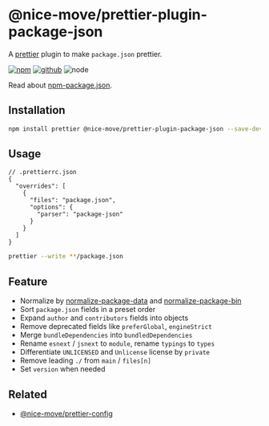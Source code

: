 # @nice-move/prettier-plugin-package-json

A [prettier] plugin to make `package.json` prettier.

[![npm][npm-badge]][npm-url]
[![github][github-badge]][github-url]
![node][node-badge]

[prettier]: https://prettier.io/
[npm-url]: https://www.npmjs.com/package/@nice-move/prettier-plugin-package-json
[npm-badge]: https://img.shields.io/npm/v/@nice-move/prettier-plugin-package-json.svg?style=flat-square&logo=npm
[github-url]: https://github.com/airkro/nice-move/tree/master/packages/prettier-plugin-package-json
[github-badge]: https://img.shields.io/npm/l/@nice-move/prettier-plugin-package-json.svg?style=flat-square&colorB=blue&logo=github
[node-badge]: https://img.shields.io/node/v/@nice-move/prettier-plugin-package-json.svg?style=flat-square&colorB=green&logo=node.js

Read about [npm-package.json](https://docs.npmjs.com/cli/v7/configuring-npm/package-json).

## Installation

```bash
npm install prettier @nice-move/prettier-plugin-package-json --save-dev
```

## Usage

```jsonc
// .prettierrc.json
{
  "overrides": [
    {
      "files": "package.json",
      "options": {
        "parser": "package-json"
      }
    }
  ]
}
```

```bash
prettier --write **/package.json
```

## Feature

[normalize-package-data]: https://github.com/npm/normalize-package-data
[normalize-package-bin]: https://github.com/npm/npm-normalize-package-bin

- Normalize by [normalize-package-data] and [normalize-package-bin]
- Sort `package.json` fields in a preset order
- Expand `author` and `contributors` fields into objects
- Remove deprecated fields like `preferGlobal`, `engineStrict`
- Merge `bundleDependencies` into `bundledDependencies`
- Rename `esnext` / `jsnext` to `module`, rename `typings` to `types`
- Differentiate `UNLICENSED` and `Unlicense` license by `private`
- Remove leading `./` from `main` / `files[n]`
- Set `version` when needed

## Related

- [@nice-move/prettier-config](https://github.com/nice-move/nice-move/tree/master/packages/prettier-config)
